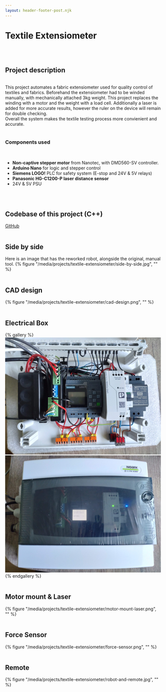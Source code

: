 ```yaml
---
layout: header-footer-post.njk
---
```


# Textile Extensiometer
<br><br>

## Project description
<br>
This project automates a fabric extensiometer used for quality control of textiles and fabrics. Beforehand the extensiometer had to be winded manually, with mechanically attached 3kg weight. This project replaces the winding with a motor and the weight with a load cell. Additionally a laser is added for more accurate results, however the ruler on the device will remain for double checking.  

<br>
Overall the system makes the textile testing process more convienient and accurate.
<br><br>

### Components used
<br>

- **Non-captive stepper motor** from Nanotec, with DMD560-SV controller.
- **Arduino Nano** for logic and stepper control
- **Siemens LOGO!** PLC for safety system (E-stop and 24V & 5V relays)
- **Panasonic HG-C1200-P laser distance sensor**
- 24V & 5V PSU

<br><br>

## Codebase of this project (C++)
[GitHub](https://github.com/martinreinok/SDL_Atlas) 
<br><br>

## Side by side
Here is an image that has the reworked robot, alongside the original, manual tool.
{% figure "/media/projects/textile-extensiometer/side-by-side.jpg", "" %}
<br><br>

## CAD design
{% figure "/media/projects/textile-extensiometer/cad-design.png", "" %}
<br><br>

## Electrical Box
{% gallery %}
![Box inside](/media/projects/textile-extensiometer/inside-box.jpg)
![Box outside](/media/projects/textile-extensiometer/outside-box.jpg)
{% endgallery %}
<br><br>

## Motor mount & Laser
{% figure "/media/projects/textile-extensiometer/motor-mount-laser.png", "" %}
<br><br>

## Force Sensor
{% figure "/media/projects/textile-extensiometer/force-sensor.png", "" %}
<br><br>

## Remote
{% figure "/media/projects/textile-extensiometer/robot-and-remote.jpg", "" %}
<br><br>